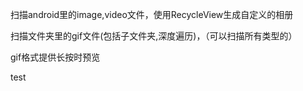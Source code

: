 
扫描android里的image,video文件，使用RecycleView生成自定义的相册

扫描文件夹里的gif文件(包括子文件夹,深度遍历)，（可以扫描所有类型的）

gif格式提供长按时预览

test